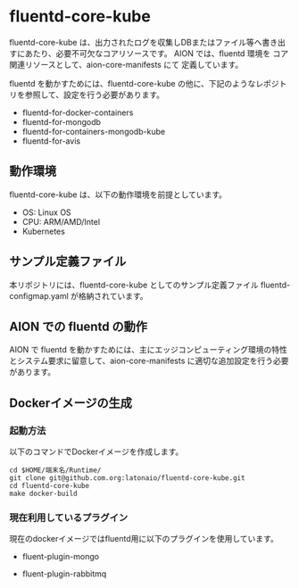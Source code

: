 # fluentd-core-kube

fluentd-core-kube は、出力されたログを収集しDBまたはファイル等へ書き出すにあたり、必要不可欠なコアリソースです。
AION では、fluentd 環境を コア関連リソースとして、aion-core-manifests にて 定義しています。  

fluentd を動かすためには、fluentd-core-kube の他に、下記のようなレポジトリを参照して、設定を行う必要があります。  

* fluentd-for-docker-containers  
* fluentd-for-mongodb  
* fluentd-for-containers-mongodb-kube 
* fluentd-for-avis
 
## 動作環境
fluentd-core-kube は、以下の動作環境を前提としています。  

* OS: Linux OS  
* CPU: ARM/AMD/Intel  
* Kubernetes  

## サンプル定義ファイル  
本リポジトリには、fluentd-core-kube としてのサンプル定義ファイル fluentd-configmap.yaml が格納されています。  

## AION での fluentd の動作  
AION で fluentd を動かすためには、主にエッジコンピューティング環境の特性とシステム要求に留意して、aion-core-manifests に適切な追加設定を行う必要があります。  

## Dockerイメージの生成  
### 起動方法
以下のコマンドでDockerイメージを作成します。  
```
cd $HOME/端末名/Runtime/
git clone git@github.com.org:latonaio/fluentd-core-kube.git
cd fluentd-core-kube
make docker-build
```

### 現在利用しているプラグイン
現在のdockerイメージではfluentd用に以下のプラグインを使用しています。  

* fluent-plugin-mongo  

* fluent-plugin-rabbitmq  
